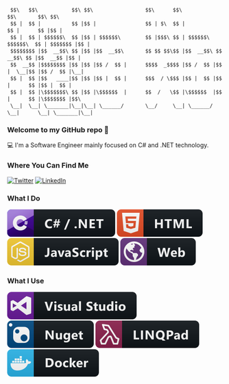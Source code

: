      $$\   $$\           $$\ $$\                 $$\      $$\                     $$\       $$\ $$\       
     $$ |  $$ |          $$ |$$ |                $$ | $\  $$ |                    $$ |      $$ |$$ |      
     $$ |  $$ | $$$$$$\  $$ |$$ | $$$$$$\        $$ |$$$\ $$ | $$$$$$\   $$$$$$\  $$ | $$$$$$$ |$$ |      
     $$$$$$$$ |$$  __$$\ $$ |$$ |$$  __$$\       $$ $$ $$\$$ |$$  __$$\ $$  __$$\ $$ |$$  __$$ |$$ |      
     $$  __$$ |$$$$$$$$ |$$ |$$ |$$ /  $$ |      $$$$  _$$$$ |$$ /  $$ |$$ |  \__|$$ |$$ /  $$ |\__|      
     $$ |  $$ |$$   ____|$$ |$$ |$$ |  $$ |      $$$  / \$$$ |$$ |  $$ |$$ |      $$ |$$ |  $$ |          
     $$ |  $$ |\$$$$$$$\ $$ |$$ |\$$$$$$  |      $$  /   \$$ |\$$$$$$  |$$ |      $$ |\$$$$$$$ |$$\       
     \__|  \__| \_______|\__|\__| \______/       \__/     \__| \______/ \__|      \__| \_______|\__|      
                                                                                                     
                                                                                                    
                                                                                                     
                                                                                                     
### Welcome to my GitHub repo 👋

💻 I'm a Software Engineer mainly focused on C# and .NET technology.

### Where You Can Find Me
[![Twitter](https://raw.githubusercontent.com/MikeCodesDotNET/MikeCodesDotNET/a8abbf37441f3253f74ea255a47f289208d7568c/Resources/twitter.svg)](https://twitter.com/jarDotNet) [![LinkedIn](https://raw.githubusercontent.com/MikeCodesDotNET/MikeCodesDotNET/a8abbf37441f3253f74ea255a47f289208d7568c/Resources/linkedIn.svg)](https://www.linkedin.com/in/joseantonioreyesguerrero/) 

### What I Do
![C# and .NET](https://raw.githubusercontent.com/MikeCodesDotNET/ColoredBadges/master/svg/dev/languages/csharp_dotnet.svg) ![HTML](https://raw.githubusercontent.com/MikeCodesDotNET/ColoredBadges/master/svg/dev/languages/html.svg) ![JavaScript](https://raw.githubusercontent.com/MikeCodesDotNET/ColoredBadges/master/svg/dev/languages/js.svg) ![Web Development](https://raw.githubusercontent.com/MikeCodesDotNET/ColoredBadges/master/svg/dev/misc/web.svg)

### What I Use
![Visual Studio](https://raw.githubusercontent.com/MikeCodesDotNET/ColoredBadges/master/svg/dev/tools/visualstudio.svg) ![NuGet](https://raw.githubusercontent.com/MikeCodesDotNET/ColoredBadges/master/svg/dev/services/nuget.svg) ![LinqPad](https://raw.githubusercontent.com/MikeCodesDotNET/ColoredBadges/master/svg/dev/tools/linqpad.svg) ![Docker](https://github.com/MikeCodesDotNET/ColoredBadges/raw/master/svg/dev/tools/docker.svg) 

